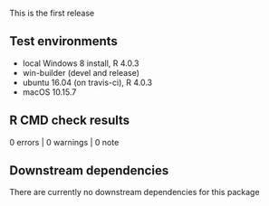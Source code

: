 This is the first release

## Test environments
* local Windows 8 install, R 4.0.3
* win-builder (devel and release)
* ubuntu 16.04 (on travis-ci), R 4.0.3
* macOS 10.15.7

## R CMD check results

0 errors | 0 warnings | 0 note

## Downstream dependencies

There are currently no downstream dependencies for this package
